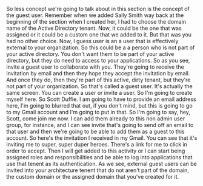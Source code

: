 So less concept we're going to talk about in this section is the concept of the guest user.
Remember when we added Sally Smith way back at the beginning of the section when I created her, I had
to choose the domain name of the Active Directory tenant.
Now, it could be the one that was assigned or it could be a custom one that we added to it.
But that was you had no other choice.
Now, I guess user is an a user that is effectively external to your organization.
So this could be a a person who is not part of your active directory.
You don't want them to be part of your active directory, but they do need to access to your applications.
So as you see, invite a guest user to collaborate with you.
They're going to receive the invitation by email and then they hope they accept the invitation by email.
And once they do, then they're part of this active, dirty tenant, but they're not part of your organization.
So that's called a guest user.
It's actually the same screen.
You can create a user or invite a user.
So I'm going to create myself here.
So Scott Duffie.
I am going to have to provide an email address here, I'm going to blurred that out, if you don't mind,
but this is going to go to my Gmail account and I'm going to put in that.
So I'm going to say, hey, Scott, come join me
now.
I can add them already to this non admin user group, for instance, and I can see invite that's going
to send off an email to that user and then we're going to be able to add them as a guest to this account.
So here's the invitation I received in my Gmail.
You can see that it's inviting me to super, super duper heroes.
There's a link for me to click in order to accept.
Then I will get added to this activity or I can start being assigned roles and responsibilities and
be able to log into applications that use that tenent as its authentication.
As we see, external guest users can be invited into your architecture tenent that do not aren't part
of the domain, the custom domain or the assigned domain that you've created for it.
